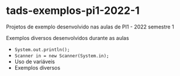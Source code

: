 # tads-exemplos-pi1-2022-1
Projetos de exemplo desenvolvido nas aulas de PI1 - 2022 semestre 1

Exemplos diversos desenvolvidos durante as aulas

* `System.out.println();`
* `Scanner in = new Scanner(System.in);`
* Uso de variáveis
* Exemplos diversos
